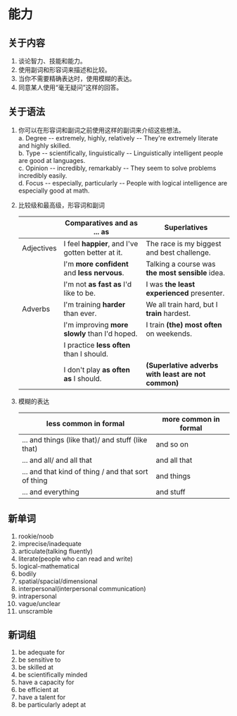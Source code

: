 # 能力

## 关于内容

1. 谈论智力、技能和能力。
2. 使用副词和形容词来描述和比较。
3. 当你不需要精确表达时，使用模糊的表达。
4. 同意某人使用“毫无疑问”这样的回答。

## 关于语法

1. 你可以在形容词和副词之前使用这样的副词来介绍这些想法。  
    a. Degree -- extremely, highly, relatively  -- They're extremely literate and highly skilled.  
    b. Type -- scientifically, linguistically -- Linguistically intelligent people are good at languages.  
    c. Opinion -- incredibly, remarkably -- They seem to solve problems incredibly easily.  
    d. Focus -- especially, particularly -- People with logical intelligence are especially good at math.  

2. 比较级和最高级，形容词和副词  

    |  | Comparatives and as ... as | Superlatives |
    | - | - | - |
    | Adjectives | I feel **happier**, and I've gotten better at it. | The race is my biggest and best challenge. |
    |  | I'm **more confident** and **less nervous**. | Talking a course was **the most sensible** idea. |
    |  | I'm not **as fast as** I'd like to be. | I was **the least experienced** presenter. |
    | Adverbs | I'm training **harder** than ever. | We all train hard, but I **train** hardest. |
    |  | I'm improving **more slowly** than I'd hoped. | I train **(the) most often** on weekends. |
    |  | I practice **less often** than I should. |  |
    |  | I don't play **as often as** I should. | **(Superlative adverbs with least are not common)**|

3. 模糊的表达  

    | less common in formal | more common in formal |
    | - | - |
    | ... and things (like that)/ and stuff (like that)   | and so on |
    | ... and all/ and all that | and all that |
    | ... and that kind of thing / and that sort of thing | and things |
    | ... and everything | and stuff |

## 新单词

1. rookie/noob
2. imprecise/inadequate
3. articulate(talking fluently)
4. literate(people who can read and write)
5. logical-mathematical  
6. bodily
7. spatial/spacial/dimensional
8. interpersonal(interpersonal communication)
9. intrapersonal
10. vague/unclear
11. unscramble

## 新词组

1. be adequate for
2. be sensitive to
3. be skilled at
4. be scientifically minded  
5. have a capacity for
6. be efficient at
7. have a talent for  
8. be particularly adept at
